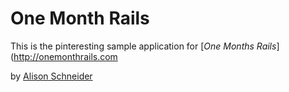 # One Month Rails

This is the pinteresting sample application for
[*One Months Rails*] (http://onemonthrails.com

by [Alison Schneider](www.yourhcgreview.com)